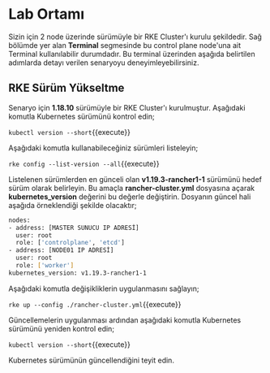 # Lab Ortamı

Sizin için 2 node üzerinde sürümüyle bir RKE Cluster'ı kurulu şekildedir. Sağ bölümde yer alan **Terminal** segmesinde bu control plane node'una ait Terminal kullanılabilir durumdadır. Bu terminal üzerinden aşağıda belirtilen adımlarda detayı verilen senaryoyu deneyimleyebilirsiniz.

## RKE Sürüm Yükseltme

Senaryo için **1.18.10** sürümüyle bir RKE Cluster'ı kurulmuştur. Aşağıdaki komutla Kubernetes sürümünü kontrol edin;

`kubectl version --short`{{execute}}

Aşağıdaki komutla kullanabileceğiniz sürümleri listeleyin;

`rke config --list-version --all`{{execute}}

Listelenen sürümlerden en günceli olan **v1.19.3-rancher1-1** sürümünü hedef sürüm olarak belirleyin. Bu amaçla **rancher-cluster.yml** dosyasına açarak **kubernetes_version** değerini bu değerle değiştirin. Dosyanın güncel hali aşağıda örneklendiği şekilde olacaktır;

```bash
nodes:
- address: [MASTER SUNUCU IP ADRESİ]
  user: root
  role: ['controlplane', 'etcd']
- address: [NODE01 IP ADRESİ]
  user: root
  role: ['worker']
kubernetes_version: v1.19.3-rancher1-1
```

Aşağıdaki komutla değişikliklerin uygulanmasını sağlayın;

`rke up --config ./rancher-cluster.yml`{{execute}}

Güncellemelerin uygulanması ardından aşağıdaki komutla Kubernetes sürümünü yeniden kontrol edin;

`kubectl version --short`{{execute}}

Kubernetes sürümünün güncellendiğini teyit edin.